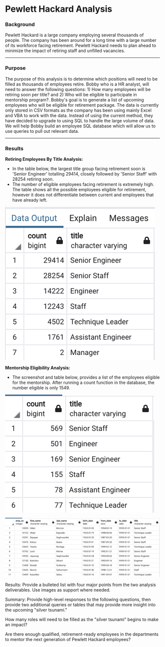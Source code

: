# Pewlett Hackard Analysis

### Background

Pewlett Hackard is a large company employing several thousands of people. The company has been around for a long time with a large number of its workforce facing retirement. Pewlett Hackard needs to plan ahead to minimize the impact of retiring staff and unfilled vacancies. 

---
### Purpose
The purpose of this analysis is to determine which positions will need to be filled as thousands of employees retire. Bobby who is a HR analyst, will need to answer the following questions: 1) How many employees will be retiring soon per title? and 2) Who will be eligible to participate in mentorship program?. Bobby's goal is to generate a list of upcoming employees who will be eligible for retirement package. The data is currently only stored in CSV formats as the company has been using mainly Excel and VBA to work with the data. Instead of using the current method, they have decided to upgrade to using SQL to handle the large volume of data. We will help Bobby build an employee SQL database which will allow us to use queries to pull out relevant data.

---
### Results

**Retiring Employees By Title Analysis:**

* In the table below, the largest title group facing retirement soon is 'Senior Engineer' totalling 29414, closely followed by 'Senior Staff' with 28254 retiring soon.
* The number of eligible employees facing retirement is extremely high. The table shows all the possible employees eligible for retirement, however it does not differentiate between current and employees that have already left.

![retiring_titles](https://github.com/YanLuong/Pewlett-Hackard-Analysis/blob/main/Analysis_Projects_Folder/Pewlett-Hackard-Analysis%20Folder/Screen%20Shot%20Retiring%20Titles.png)



**Mentorship Eligibility Analysis:**

* The screenshot and table below, provides a list of the employees eligible for the mentorship. After running a count function in the database, the number eligible is only 1549. 

![mentor eligibility by title](https://github.com/YanLuong/Pewlett-Hackard-Analysis/blob/main/Analysis_Projects_Folder/Pewlett-Hackard-Analysis%20Folder/Mentor_eligibility_by_title%20screenshot.png)



![!mentorship eligibility](https://github.com/YanLuong/Pewlett-Hackard-Analysis/blob/main/Analysis_Projects_Folder/Pewlett-Hackard-Analysis%20Folder/Screen%20Shot%20Mentorship%20Eligibility.png)

Results: Provide a bulleted list with four major points from the two analysis deliverables. Use images as support where needed.

Summary: Provide high-level responses to the following questions, then provide two additional queries or tables that may provide more insight into the upcoming "silver tsunami."

How many roles will need to be filled as the "silver tsunami" begins to make an impact?

Are there enough qualified, retirement-ready employees in the departments to mentor the next generation of Pewlett Hackard employees?

